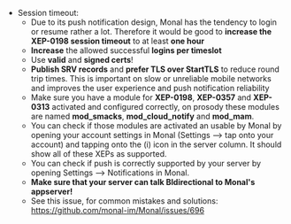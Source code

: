 - Session timeout:
  - Due to its push notification design, Monal has the tendency to login or resume rather a lot. Therefore it would be good to **increase the XEP-0198 session timeout** to at least **one hour**
  - **Increase** the allowed successful **logins per timeslot**
  - Use **valid** and **signed certs**!
  - **Publish SRV records** and **prefer TLS over StartTLS** to reduce round trip times. This is important on slow or unreliable mobile networks and improves the user experience and push notification reliability
  - Make sure you have a module for **XEP-0198**, **XEP-0357** and **XEP-0313** activated and configured correctly, on prosody these modules are named **mod_smacks**, **mod_cloud_notify** and **mod_mam**.
  - You can check if those modules are activated an usable by Monal by opening your account settings in Monal (Settings --> tap onto your account) and tapping onto the (i) icon in the server column. It should show all of these XEPs as supported.
  - You can check if push is correctly supported by your server by opening Settings --> Notifications in Monal.
  - **Make sure that your server can talk BIdirectional to Monal's appserver!**
  - See this issue, for common mistakes and solutions: https://github.com/monal-im/Monal/issues/696
